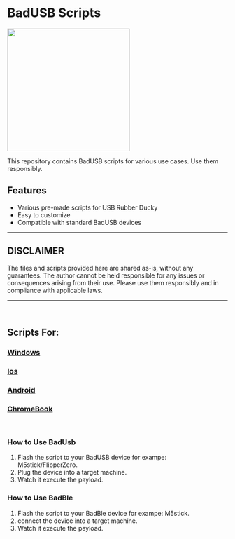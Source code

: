 # BadUSB Scripts

<img src="https://bobhinio.pl/ForGithub/BadUsbBanner.webp" width="280" />

This repository contains BadUSB scripts for various use cases. Use them responsibly.

## Features
- Various pre-made scripts for USB Rubber Ducky
- Easy to customize
- Compatible with standard BadUSB devices

---
## DISCLAIMER
The files and scripts provided here are shared as-is, without any guarantees. The author cannot be held responsible for any issues or consequences arising from their use. Please use them responsibly and in compliance with applicable laws.

---
&nbsp;
## Scripts For:
### [Windows](Windows/)
### [Ios](Ios/)
### [Android](Android/)
### [ChromeBook](ChromeBook/)
&nbsp;
### How to Use BadUsb
1. Flash the script to your BadUSB device for exampe: M5stick/FlipperZero.
2. Plug the device into a target machine.
3. Watch it execute the payload.

### How to Use BadBle
1. Flash the script to your BadBle device for exampe: M5stick.
2. connect the device into a target machine.
3. Watch it execute the payload.
